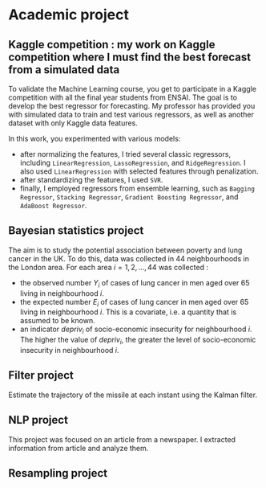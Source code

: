 # Academic project 

## Kaggle competition : my work on Kaggle competition where I must find the best forecast from a simulated data

To validate the Machine Learning course, you get to participate in a Kaggle competition with all the final year students from ENSAI. The goal is to develop the best regressor for forecasting. My professor has provided you with simulated data to train and test various regressors, as well as another dataset with only Kaggle data features. 

In this work, you experimented with various models: 
- after normalizing the features, I tried several classic regressors, including `LinearRegression`, `LassoRegression`, and `RidgeRegression`. I also used `LinearRegression` with selected features through penalization.
- after standardizing the features, I used `SVR`.
- finally, I employed regressors from ensemble learning, such as `Bagging Regressor`, `Stacking Regressor`, `Gradient Boosting Regressor`, and `AdaBoost Regressor`.
  
## Bayesian statistics project

The aim is to study the potential association between poverty and lung cancer in the UK. To do this, data was collected in 44 neighbourhoods in the London area. For each area $i={1,2,...,44}$ was collected : 

 - the observed number $Y_i$ of cases of lung cancer in men aged over 65 living in neighbourhood $i$. 
 - the expected number $E_i$ of cases of lung cancer in men aged over 65 living in neighbourhood $i$. This is a covariate, i.e. a quantity that is assumed to be known.
 - an indicator $depriv_i$ of socio-economic insecurity for neighbourhood $i$. The higher the value of $depriv_i$, the greater the level of socio-economic insecurity in neighbourhood $i$.

## Filter project

Estimate the trajectory of the missile at each instant using the Kalman filter.

## NLP project

This project was focused on an article from a newspaper. I extracted information from article and analyze them.

## Resampling project
